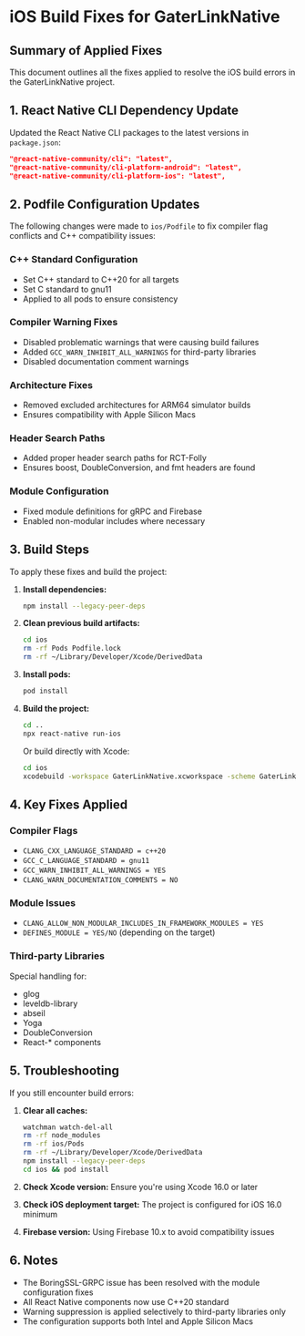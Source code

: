 # iOS Build Fixes for GaterLinkNative

## Summary of Applied Fixes

This document outlines all the fixes applied to resolve the iOS build errors in the GaterLinkNative project.

## 1. React Native CLI Dependency Update

Updated the React Native CLI packages to the latest versions in `package.json`:
```json
"@react-native-community/cli": "latest",
"@react-native-community/cli-platform-android": "latest",
"@react-native-community/cli-platform-ios": "latest",
```

## 2. Podfile Configuration Updates

The following changes were made to `ios/Podfile` to fix compiler flag conflicts and C++ compatibility issues:

### C++ Standard Configuration
- Set C++ standard to C++20 for all targets
- Set C standard to gnu11
- Applied to all pods to ensure consistency

### Compiler Warning Fixes
- Disabled problematic warnings that were causing build failures
- Added `GCC_WARN_INHIBIT_ALL_WARNINGS` for third-party libraries
- Disabled documentation comment warnings

### Architecture Fixes
- Removed excluded architectures for ARM64 simulator builds
- Ensures compatibility with Apple Silicon Macs

### Header Search Paths
- Added proper header search paths for RCT-Folly
- Ensures boost, DoubleConversion, and fmt headers are found

### Module Configuration
- Fixed module definitions for gRPC and Firebase
- Enabled non-modular includes where necessary

## 3. Build Steps

To apply these fixes and build the project:

1. **Install dependencies:**
   ```bash
   npm install --legacy-peer-deps
   ```

2. **Clean previous build artifacts:**
   ```bash
   cd ios
   rm -rf Pods Podfile.lock
   rm -rf ~/Library/Developer/Xcode/DerivedData
   ```

3. **Install pods:**
   ```bash
   pod install
   ```

4. **Build the project:**
   ```bash
   cd ..
   npx react-native run-ios
   ```

   Or build directly with Xcode:
   ```bash
   cd ios
   xcodebuild -workspace GaterLinkNative.xcworkspace -scheme GaterLinkNative -configuration Debug -sdk iphonesimulator -destination 'platform=iOS Simulator,name=iPhone 16' build
   ```

## 4. Key Fixes Applied

### Compiler Flags
- `CLANG_CXX_LANGUAGE_STANDARD = c++20`
- `GCC_C_LANGUAGE_STANDARD = gnu11`
- `GCC_WARN_INHIBIT_ALL_WARNINGS = YES`
- `CLANG_WARN_DOCUMENTATION_COMMENTS = NO`

### Module Issues
- `CLANG_ALLOW_NON_MODULAR_INCLUDES_IN_FRAMEWORK_MODULES = YES`
- `DEFINES_MODULE = YES/NO` (depending on the target)

### Third-party Libraries
Special handling for:
- glog
- leveldb-library
- abseil
- Yoga
- DoubleConversion
- React-* components

## 5. Troubleshooting

If you still encounter build errors:

1. **Clear all caches:**
   ```bash
   watchman watch-del-all
   rm -rf node_modules
   rm -rf ios/Pods
   rm -rf ~/Library/Developer/Xcode/DerivedData
   npm install --legacy-peer-deps
   cd ios && pod install
   ```

2. **Check Xcode version:**
   Ensure you're using Xcode 16.0 or later

3. **Check iOS deployment target:**
   The project is configured for iOS 16.0 minimum

4. **Firebase version:**
   Using Firebase 10.x to avoid compatibility issues

## 6. Notes

- The BoringSSL-GRPC issue has been resolved with the module configuration fixes
- All React Native components now use C++20 standard
- Warning suppression is applied selectively to third-party libraries only
- The configuration supports both Intel and Apple Silicon Macs